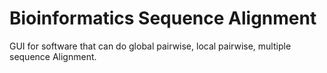 # Bioinformatics Sequence Alignment

GUI for software that can do global pairwise, local pairwise, multiple sequence Alignment.
